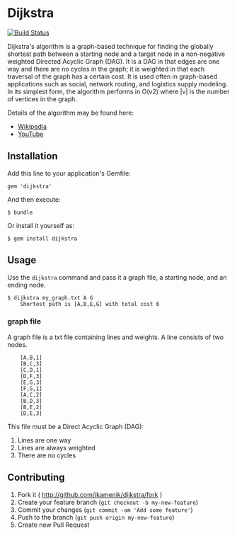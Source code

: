 # Dijkstra

[![Build Status](https://travis-ci.org/jkamenik/dijkstra.svg?branch=master)](https://travis-ci.org/jkamenik/dijkstra)

Dijkstra's algorithm is a graph-based technique for finding the globally shortest path between a starting node and a target node in a non-negative weighted Directed Acyclic Graph (DAG). It is a DAG in that edges are one way and there are no cycles in the graph; it is weighted in that each traversal of the graph has a certain cost. It is used often in graph-based applications such as social, network routing, and logistics supply modeling.
In its simplest form, the algorithm performs in O(v2) where |v| is the number of vertices in the graph.

Details of the algorithm may be found here:

* [Wikipedia](http://en.wikipedia.org/wiki/Dijkstra%27s_algorithm)
* [YouTube](http://www.youtube.com/watch?v=gdmfOwyQlcI)


## Installation

Add this line to your application's Gemfile:

    gem 'dijkstra'

And then execute:

    $ bundle

Or install it yourself as:

    $ gem install dijkstra

## Usage

Use the `dijkstra` command and pass it a graph file, a starting node, and an ending node.

    $ dijkstra my_graph.txt A G
		Shortest path is [A,B,E,G] with total cost 6

### graph file

A graph file is a txt file containing lines and weights.  A line consists of two nodes.

		[A,B,1]
		[B,C,3]
		[C,D,1]
		[D,F,3]
		[E,G,3]
		[F,G,1]
		[A,C,2]
		[B,D,3]
		[B,E,2]
		[D,E,3]

This file must be a Direct Acyclic Graph (DAG):

1. Lines are one way
1. Lines are always weighted
1. There are no cycles

## Contributing

1. Fork it ( http://github.com/jkamenik/dijkstra/fork )
2. Create your feature branch (`git checkout -b my-new-feature`)
3. Commit your changes (`git commit -am 'Add some feature'`)
4. Push to the branch (`git push origin my-new-feature`)
5. Create new Pull Request

